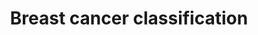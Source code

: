 ---
layout: example
title: 'Breast cancer classification'
mycontent: 'jupyter/Cancer_trening.md'
notebook_download: '../jupyter/Cancer_trening.ipynb'
markdown_download: '../jupyter/Cancer_trening.md'
---